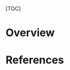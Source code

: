 [TOC]

# Overview


# References

[^scientific-method]: https://en.wikipedia.org/wiki/Scientific_method "Wikipedia - Scientific Method"
